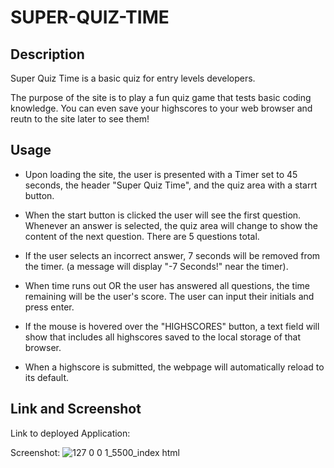# SUPER-QUIZ-TIME

## Description

Super Quiz Time is a basic quiz for entry levels developers.

The purpose of the site is to play a fun quiz game that tests basic coding knowledge. You can even save your highscores to your web browser and reutn to the site later to see them!

## Usage

- Upon loading the site, the user is presented with a Timer set to 45 seconds, the header "Super Quiz Time", and the quiz area with a starrt button.

- When the start button is clicked the user will see the first question. Whenever an answer is selected, the quiz area will change to show the content of the next question. There are 5 questions total.

- If the user selects an incorrect answer, 7 seconds will be removed from the timer. (a message will display "-7 Seconds!" near the timer).

- When time runs out OR the user has answered all questions, the time remaining will be the user's score. The user can input their initials and press enter.

- If the mouse is hovered over the "HIGHSCORES" button, a text field will show that includes all highscores saved to the local storage of that browser.

- When a highscore is submitted, the webpage will automatically reload to its default.

## Link and Screenshot

Link to deployed Application:

Screenshot:
![127 0 0 1_5500_index html](https://user-images.githubusercontent.com/104692375/178380564-b339f78a-d2a4-4a80-9b09-b24c9c9bf198.png)
